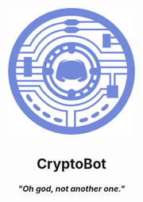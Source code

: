 <p align="center">
  <img src="cryptobot_full_fill.png" alt="cryptobot" width="256"> 
</p>
<h1 align="center">CryptoBot</h1>
<h3 align="center"><i>"Oh god, not another one."</i></h3>
